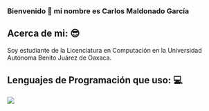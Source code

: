 ### Bienvenido 👋 mi nombre es Carlos Maldonado García

## Acerca de mi: :sunglasses:
Soy estudiante de la Licenciatura en Computación en la Universidad Autónoma Benito Juárez de Oaxaca.
 
## Lenguajes de Programación que uso: :computer:
<img src="https://camo.githubusercontent.com/d63d473e728e20a286d22bb2226a7bf45a2b9ac6c72c59c0e61e9730bfe4168c/68747470733a2f2f696d672e736869656c64732e696f2f62616467652f48544d4c352d4533344632363f7374796c653d666f722d7468652d6261646765266c6f676f3d68746d6c35266c6f676f436f6c6f723d7768697465">

